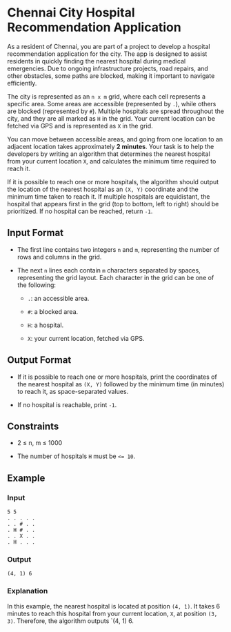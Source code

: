 # Chennai City Hospital Recommendation Application

As a resident of Chennai, you are part of a project to develop a hospital recommendation application for the city. The app is designed to assist residents in quickly finding the nearest hospital during medical emergencies. Due to ongoing infrastructure projects, road repairs, and other obstacles, some paths are blocked, making it important to navigate efficiently.

The city is represented as an `n x m` grid, where each cell represents a specific area. Some areas are accessible (represented by `.`), while others are blocked (represented by `#`). Multiple hospitals are spread throughout the city, and they are all marked as `H` in the grid. Your current location can be fetched via GPS and is represented as `X` in the grid.

You can move between accessible areas, and going from one location to an adjacent location takes approximately **2 minutes**. Your task is to help the developers by writing an algorithm that determines the nearest hospital from your current location `X`, and calculates the minimum time required to reach it. 

If it is possible to reach one or more hospitals, the algorithm should output the location of the nearest hospital as an `(X, Y)` coordinate and the minimum time taken to reach it. If multiple hospitals are equidistant, the hospital that appears first in the grid (top to bottom, left to right) should be prioritized. If no hospital can be reached, return `-1`.

## Input Format

- The first line contains two integers `n` and `m`, representing the number of rows and columns in the grid.

- The next `n` lines each contain `m` characters separated by spaces, representing the grid layout. Each character in the grid can be one of the following:
  - `.`: an accessible area.

   - `#`: a blocked area.

  - `H`: a hospital.

  - `X`: your current location, fetched via GPS.

## Output Format

- If it is possible to reach one or more hospitals, print the coordinates of the nearest hospital as `(X, Y)` followed by the minimum time (in minutes) to reach it, as space-separated values.

- If no hospital is reachable, print `-1`.

## Constraints
- 2 ≤ n, m ≤ 1000

- The number of hospitals `H` must be `<= 10`.

## Example

### Input
```
5 5
. . . . .
. . # . .
. H # . .
. . X . .
. H . . .
```

### Output
```
(4, 1) 6
```

### Explanation
In this example, the nearest hospital is located at position `(4, 1)`. It takes 6 minutes to reach this hospital from your current location, `X`, at position `(3, 3)`. Therefore, the algorithm outputs `(4, 1) 6.
